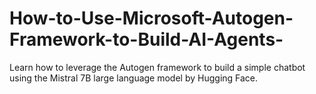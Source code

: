 # How-to-Use-Microsoft-Autogen-Framework-to-Build-AI-Agents-
Learn how to leverage the Autogen framework to build a simple chatbot using the Mistral 7B large language model by Hugging Face.
